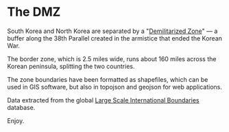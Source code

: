 # The DMZ

South Korea and North Korea are separated by a "[Demilitarized Zone](https://en.wikipedia.org/wiki/Korean_Demilitarized_Zone)" — a buffer along the 38th Parallel created in the armistice that ended the Korean War.

The border zone, which is 2.5 miles wide, runs about 160 miles across the Korean peninsula, splitting the two countries.

The zone boundaries have been formatted as shapefiles, which can be used in GIS software, but also in topojson and geojson for web applications. 

Data extracted from the global [Large Scale International Boundaries](https://catalog.data.gov/organization/cbb2bfc8-a7d9-4a2f-a530-097a7a5fde6e?tags=lsib) database.

Enjoy.